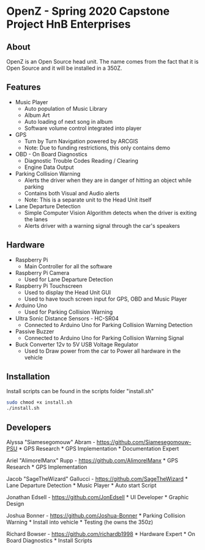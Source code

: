 # OpenZ - Spring 2020 Capstone Project HnB Enterprises
## About
OpenZ is an Open Source head unit.  The name comes from the fact that it is Open
Source and it will be installed in a 350Z.

## Features
* Music Player
	* Auto population of Music Library
	* Album Art
	* Auto loading of next song in album
	* Software volume control integrated into player
* GPS
	* Turn by Turn Navigation powered by ARCGIS
	* Note: Due to funding restrictions, this only contains demo
* OBD - On Board Diagnostics
	* Diagnostic Trouble Codes Reading / Clearing
	* Engine Data Output 
* Parking Collision Warning
	* Alerts the driver when they are in danger of hitting an object while parking
	* Contains both Visual and Audio alerts
	* Note: This is a separate unit to the Head Unit itself
* Lane Departure Detection
	* Simple Computer Vision Algorithm detects when the driver is exiting the lanes
	* Alerts driver with a warning signal through the car's speakers

## Hardware
* Raspberry Pi
	* Main Controller for all the software
* Raspberry Pi Camera
	* Used for Lane Departure Detection
* Raspberry Pi Touchscreen
	* Used to display the Head Unit GUI 
	* Used to have touch screen input for GPS, OBD and Music Player
* Arduino Uno
	* Used for Parking Collision Warning
* Ultra Sonic Distance Sensors - HC-SR04
	* Connected to Arduino Uno for Parking Collision Warning Detection
* Passive Buzzer
	* Connected to Arduino Uno for Parking Collision Warning Signal
* Buck Converter 12v to 5V USB Voltage Regulator
	* Used to Draw power from the car to Power all hardware in the vehicle


## Installation
Install scripts can be found in the scripts folder "install.sh"
```bash
sudo chmod +x install.sh
./install.sh
```

## Developers
Alyssa "Siamesegomouw" Abram - https://github.com/Siamesegomouw-PSU
	* GPS Research
	* GPS Implementation
	* Documentation Expert

Ariel "AlimorelManx" Rupp - https://github.com/AlimorelManx
    * GPS Research
    * GPS Implementation

Jacob "SageTheWizard" Gallucci - https://github.com/SageTheWizard
    * Lane Departure Detection
    * Music Player
    * Auto start Script

Jonathan Edsell - https://github.com/JonEdsell
    * UI Developer
    * Graphic Design

Joshua Bonner - https://github.com/Joshua-Bonner
	* Parking Collision Warning
	* Install into vehicle 
	* Testing (he owns the 350z)

Richard Bowser - https://github.com/richardb1998
    * Hardware Expert
    * On Board Diagnostics
    * Install Scripts

